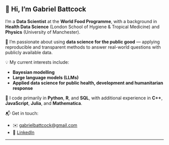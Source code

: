 ## 👋 Hi, I’m Gabriel Battcock

I’m a **Data Scientist** at the **World Food Programme**, with a background in **Health Data Science** (London School of Hygiene & Tropical Medicine) and **Physics** (University of Manchester).

🔎 I’m passionate about using **data science for the public good** — applying reproducible and transparent methods to answer real-world questions with publicly available data.

💡 My current interests include:
- **Bayesian modelling**
- **Large language models (LLMs)**
- **Applied data science for public health, development and humanitarian response**

🧠 I code primarily in **Python**, **R**, and **SQL**, with additional experience in **C++**, **JavaScript**, **Julia**, and **Mathematica**.

📬 Get in touch:
- ✉️ gabrielbattcock@gmail.com  
- 💼 [LinkedIn](https://www.linkedin.com/in/gabriel-battcock/)

---

<!---
gabrielbattcock/gabrielbattcock is a ✨ special ✨ repository because its `README.md` (this file) appears on your GitHub profile.
You can click the Preview link to take a look at your changes.
--->
